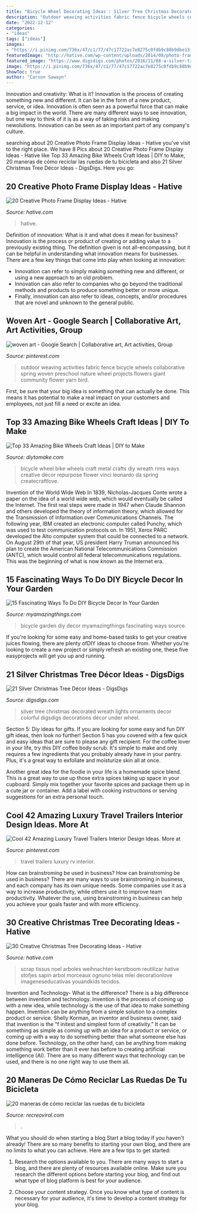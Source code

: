 ```yaml
---
title: "Bicycle Wheel Decorating Ideas : Silver Tree Christmas Decorated Wreath Lights Ornaments Decor Colorful Digsdigs Decorations Décor Under Wheel"
description: "Outdoor weaving activities fabric fence bicycle wheels collaborative spring woven preschool nature wheel projects flowers giant community flower yarn bird"
date: "2022-12-12"
categories:
- "ideas"
tags: ["ideas"]
images:
- "https://i.pinimg.com/736x/47/c1/77/47c17722ac7e8275c0fdb9c88b9dbe13.jpg"
featuredImage: "http://hative.com/wp-content/uploads/2014/08/photo-frame-ideas/photo-frame-ideas.jpg"
featured_image: "https://www.digsdigs.com/photos/2016/11/08-a-silver-tree-decorated-with-colorful-vintage-ornaments-a-silver-and-wreath-with-lights.jpg"
image: "https://i.pinimg.com/736x/47/c1/77/47c17722ac7e8275c0fdb9c88b9dbe13.jpg"
ShowToc: true
author: "Carson Sawayn"
---
```



Innovation and creativity: What is it?
Innovation is the process of creating something new and different. It can be in the form of a new product, service, or idea. Innovation is often seen as a powerful force that can make a big impact in the world. There are many different ways to see innovation, but one way to think of it is as a way of taking risks and making newolutions. Innovation can be seen as an important part of any company's culture.

	

		
searching about 20 Creative Photo Frame Display Ideas - Hative you've visit to the right place. We have 8 Pics about 20 Creative Photo Frame Display Ideas - Hative like Top 33 Amazing Bike Wheels Craft Ideas | DIY to Make, 20 maneras de cómo reciclar las ruedas de tu bicicleta and also 21 Silver Christmas Tree Décor Ideas - DigsDigs. Here you go:
		
    
## 20 Creative Photo Frame Display Ideas - Hative

<img loading=lazy src="http://hative.com/wp-content/uploads/2014/08/photo-frame-ideas/photo-frame-ideas.jpg" onerror="this.onerror=null;this.src='https://tse3.mm.bing.net/th?id=OIP.D5220o0XXT7wu8nuJpFyLAHaQq&amp;pid=15.1';" alt="20 Creative Photo Frame Display Ideas - Hative">

_Source: hative.com_

>hative. 

	

Definition of innovation: What is it and what does it mean for business?
Innovation is the process or product of creating or adding value to a previously existing thing. The definition given is not all-encompassing, but it can be helpful in understanding what innovation means for businesses. 
There are a few key things that come into play when looking at innovation: 
- Innovation can refer to simply making something new and different, or using a new approach to an old problem. 
- Innovation can also refer to companies who go beyond the traditional methods and products to produce something better or more unique. 
- Finally, innovation can also refer to ideas, concepts, and/or procedures that are novel and unknown to the general public.

    
## Woven Art - Google Search | Collaborative Art, Art Activities, Group

<img loading=lazy src="https://i.pinimg.com/736x/c5/96/26/c596269aff93c2851790f4dd775bf7c0--outdoor-sculpture-outdoor-art.jpg" onerror="this.onerror=null;this.src='https://tse2.mm.bing.net/th?id=OIP.uPHs0iE5sOc_VokAyGCvNwHaJ3&amp;pid=15.1';" alt="woven art - Google Search | Collaborative art, Art activities, Group">

_Source: pinterest.com_

>outdoor weaving activities fabric fence bicycle wheels collaborative spring woven preschool nature wheel projects flowers giant community flower yarn bird. 

	

First, be sure that your big idea is something that can actually be done. This means it has potential to make a real impact on your customers and employees, not just fill a need or excite an idea.

    
## Top 33 Amazing Bike Wheels Craft Ideas | DIY To Make

<img loading=lazy src="http://www.diytomake.com/wp-content/uploads/2016/11/DIY-Crafts-from-Bike-Wheel.jpg" onerror="this.onerror=null;this.src='https://tse1.mm.bing.net/th?id=OIP.9th18hd9YxAUezqFwyOYlAHaKq&amp;pid=15.1';" alt="Top 33 Amazing Bike Wheels Craft Ideas | DIY to Make">

_Source: diytomake.com_

>bicycle wheel bike wheels craft metal crafts diy wreath rims ways creative decor repurpose flower vinci leonardo da spring createcraftlove. 

	

Invention of the World Wide Web
In 1839, Nicholas-Jacques Conte wrote a paper on the idea of a world wide web, which would eventually be called the Internet. The first real steps were made in 1947 when Claude Shannon and others developed the theory of information theory, which allowed for the Transmission of Information over Communications Channels. The following year, IBM created an electronic computer called Punchy, which was used to test communication protocols on. In 1951, Xerox PARC developed the Alto computer system that could be connected to a network. On August 29th of that year, US president Harry Truman announced his plan to create the American National Telecommunications Commission (ANTC), which would control all federal telecommunications regulations. This was the beginning of what is now known as the Internet era.

    
## 15 Fascinating Ways To Do DIY Bicycle Decor In Your Garden

<img loading=lazy src="https://myamazingthings.com/wp-content/uploads/2017/06/bicycle-garden-decor-3.jpg" onerror="this.onerror=null;this.src='https://tse1.mm.bing.net/th?id=OIP.Cz1hx3DfSLf1iXd_P-4B8AHaFj&amp;pid=15.1';" alt="15 Fascinating Ways To Do DIY Bicycle Decor In Your Garden">

_Source: myamazingthings.com_

>bicycle garden diy decor myamazingthings fascinating ways source. 

	

If you're looking for some easy and home-based tasks to get your creative juices flowing, there are plenty ofDIY ideas to choose from. Whether you're looking to create a new project or simply refresh an existing one, these five easyprojects will get you up and running.

    
## 21 Silver Christmas Tree Décor Ideas - DigsDigs

<img loading=lazy src="https://www.digsdigs.com/photos/2016/11/08-a-silver-tree-decorated-with-colorful-vintage-ornaments-a-silver-and-wreath-with-lights.jpg" onerror="this.onerror=null;this.src='https://tse1.mm.bing.net/th?id=OIP.zYKzKEI-1E7oSlG5mduSiQHaJ4&amp;pid=15.1';" alt="21 Silver Christmas Tree Décor Ideas - DigsDigs">

_Source: digsdigs.com_

>silver tree christmas decorated wreath lights ornaments decor colorful digsdigs decorations décor under wheel. 

	

Section 5: Diy ideas for gifts.
If you are looking for some easy and fun DIY gift ideas, then look no further! Section 5 has you covered with a few quick and easy ideas that are sure to please any gift recipient.
For the coffee lover in your life, try this DIY coffee body scrub. It's simple to make and only requires a few ingredients that you probably already have in your pantry. Plus, it's a great way to exfoliate and moisturize skin all at once.

Another great idea for the foodie in your life is a homemade spice blend. This is a great way to use up those extra spices taking up space in your cupboard. Simply mix together your favorite spices and package them up in a cute jar or container. Add a label with cooking instructions or serving suggestions for an extra personal touch.

    
## Cool 42 Amazing Luxury Travel Trailers Interior Design Ideas. More At

<img loading=lazy src="https://i.pinimg.com/736x/47/c1/77/47c17722ac7e8275c0fdb9c88b9dbe13.jpg" onerror="this.onerror=null;this.src='https://tse4.mm.bing.net/th?id=OIP.cb7GqhN2TogWVc522YOCOAHaLH&amp;pid=15.1';" alt="Cool 42 Amazing Luxury Travel Trailers Interior Design Ideas. More at">

_Source: pinterest.com_

>travel trailers luxury rv interior. 

	

How can brainstroming be used in business?
How can brainstroming be used in business? There are many ways to use brainstroming in business, and each company has its own unique needs. Some companies use it as a way to increase productivity, while others use it to improve team productivity. Whatever the use, using brainstroming in business can help you achieve your goals faster and with more efficiency.

    
## 30 Creative Christmas Tree Decorating Ideas - Hative

<img loading=lazy src="http://hative.com/wp-content/uploads/2014/11/christmas-tree-decorating-ideas/30-christmas-tree-decorating-ideas.jpg" onerror="this.onerror=null;this.src='https://tse1.mm.bing.net/th?id=OIP.9zjugR27_rBq5RfPZuh4ewHaK7&amp;pid=15.1';" alt="30 Creative Christmas Tree Decorating Ideas - Hative">

_Source: hative.com_

>scrap tissus noel arboles weihnachten kerstboom reutilizar hative stofjes sapin arbol morceaux ognuno telas miei decorationlove imageneseducativas youandkids tecidos. 

	

Invention and Technology- What is the difference?
There is a big difference between invention and technology. Invention is the process of coming up with a new idea, while technology is the use of that idea to make something happen. Invention can be anything from a simple solution to a complex product or service. Shelly Korman, an inventor and business owner, said that invention is the “f initest and simplest form of creativity.” It can be something as simple as coming up with an idea for a product or service, or coming up with a way to do something better than what someone else has done before. Technology, on the other hand, can be anything from making something work better than it ever has before to creating artificial intelligence (AI). There are so many different ways that technology can be used, and there is no one right way to use them all.

    
## 20 Maneras De Cómo Reciclar Las Ruedas De Tu Bicicleta

<img loading=lazy src="https://www.recreoviral.com/wp-content/uploads/2015/09/Cosas-que-puedes-hacer-con-las-ruedas-de-bicicleta-10.jpg" onerror="this.onerror=null;this.src='https://tse2.mm.bing.net/th?id=OIP.41W2ygVNNRqzqn-T22zt_QHaKX&amp;pid=15.1';" alt="20 maneras de cómo reciclar las ruedas de tu bicicleta">

_Source: recreoviral.com_

>. 

	

What you should do when starting a blog
Start a blog today if you haven't already! There are so many benefits to starting your own blog, and there are no limits to what you can achieve. Here are a few tips to get started:
1. Research the options available to you. There are many ways to start a blog, and there are plenty of resources available online. Make sure you research the different options before starting your blog, and find out what type of blog platform is best for your audience.

2. Choose your content strategy. Once you know what type of content is necessary for your audience, it's time to develop a content strategy for your blog.

